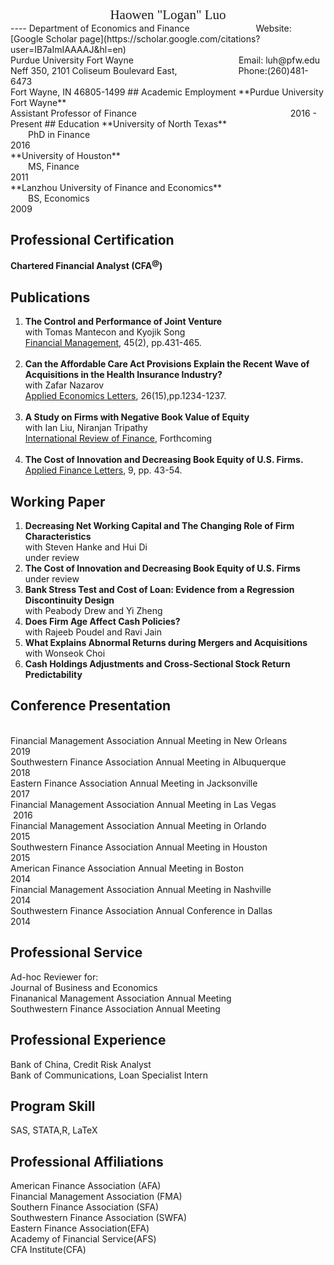 <center><span style="font-family:Didot; font-size:1.5em;">Haowen "Logan" Luo</span></center>
----
Department of Economics and Finance &emsp;&emsp;&emsp;&emsp;&emsp;&emsp;&emsp; Website: [Google Scholar page](https://scholar.google.com/citations?user=IB7aImIAAAAJ&hl=en)<br>Purdue University Fort Wayne&emsp;&emsp;&emsp;&emsp;&emsp;&emsp;&emsp;&emsp;&emsp;&emsp;&emsp;&emsp;Email: luh@pfw.edu<br>Neff 350, 2101 Coliseum Boulevard East,&emsp;&emsp;&emsp;&emsp;&emsp;&emsp;&emsp;Phone:(260)481-6473<br>  Fort Wayne, IN 46805-1499
## Academic Employment
**Purdue University Fort Wayne** <br> Assistant Professor of Finance &emsp;&emsp;&emsp;&emsp;&emsp;&emsp;&emsp;&emsp;&emsp;&emsp;&emsp;&emsp;&emsp;&emsp;&emsp;&emsp;&emsp; 2016 - Present
## Education
**University of North Texas** <br> &emsp;&emsp;PhD in Finance&emsp;&emsp;&emsp;&emsp;&emsp;&emsp;&emsp;&emsp;&emsp;&emsp;&emsp;&emsp;&emsp;&emsp;&emsp;&emsp;&emsp;&emsp;&emsp;&emsp;&emsp;&emsp;&emsp;&emsp;&emsp;2016<br>**University of Houston**<br> &emsp;&emsp;MS, Finance&emsp;&emsp;&emsp;&emsp;&emsp;&emsp;&emsp;&emsp;&emsp;&emsp;&emsp;&emsp;&emsp;&emsp;&emsp;&emsp;&emsp;&emsp;&emsp;&emsp;&emsp;&emsp;&emsp;&emsp;&emsp;&emsp; 2011<br>**Lanzhou University of Finance and Economics**<br> &emsp;&emsp;BS, Economics&emsp;&emsp;&emsp;&emsp;&emsp;&emsp;&emsp;&emsp;&emsp;&emsp;&emsp;&emsp;&emsp;&emsp;&emsp;&emsp;&emsp;&emsp;&emsp;&emsp;&emsp;&emsp;&emsp;&emsp;&emsp; 2009

## Professional Certification
**Chartered Financial Analyst (CFA<sup>@</sup>)**
## Publications
1. **The Control and Performance of Joint Venture** <br> with Tomas Mantecon and Kyojik Song<br> <u>Financial Management</u>, 45(2), pp.431-465.<br><br>
2. **Can the Affordable Care Act Provisions Explain the Recent Wave of Acquisitions in the Health Insurance Industry?**<br> with Zafar Nazarov <br><u>Applied Economics Letters</u>, 26(15),pp.1234-1237.<br><br>
3. **A Study on Firms with Negative Book Value of Equity** <br> with Ian Liu, Niranjan Tripathy <br><u>International Review of Finance</u>, Forthcoming<br><br>
4. **The Cost of Innovation and Decreasing Book Equity of U.S. Firms.** <br><u>Applied Finance Letters</u>, 9, pp. 43-54.

## Working Paper
1. **Decreasing Net Working Capital and The Changing Role of Firm Characteristics** <br> with Steven Hanke and Hui Di<br>under review
2. **The Cost of Innovation and Decreasing Book Equity of U.S. Firms**<br>under review
3. **Bank Stress Test and Cost of Loan: Evidence from a Regression Discontinuity Design**<br> with Peabody Drew and Yi Zheng
3. **Does Firm Age Affect Cash Policies?**<br> with Rajeeb Poudel and Ravi Jain
4. **What Explains Abnormal Returns during Mergers and Acquisitions**<br> with Wonseok Choi
5. **Cash Holdings Adjustments and Cross-Sectional Stock Return Predictability**
## Conference Presentation
<br>
Financial Management Association Annual Meeting in New Orleans &emsp;&emsp;&emsp;2019<br>
Southwestern Finance Association Annual Meeting in Albuquerque &emsp;&emsp;&emsp;  2018<br>
Eastern Finance Association Annual Meeting in Jacksonville&emsp;&emsp;&emsp;&emsp;&emsp;&emsp;&emsp; 2017<br>
Financial Management Association Annual Meeting in Las Vegas &emsp;&emsp;&emsp;&emsp;  &nbsp;2016<br>
Financial Management Association Annual Meeting in Orlando &emsp;&emsp;&emsp;&emsp;&emsp; 2015<br>
Southwestern Finance Association Annual Meeting in Houston&emsp;&emsp;&emsp;&emsp;&emsp; &nbsp 2015<br>
American Finance Association Annual Meeting in Boston&emsp;&emsp;&emsp;&emsp;&emsp;&emsp;&emsp;&emsp;&nbsp 2014<br>Financial Management Association Annual Meeting in Nashville&emsp;&emsp;&emsp;&emsp;&emsp; 2014<br>Southwestern Finance Association Annual Conference in Dallas&emsp;&emsp;&emsp;&emsp;&emsp;&nbsp 2014

## Professional Service
Ad-hoc Reviewer for:<br>Journal of Business and Economics<br>Finananical Management Association Annual Meeting<br>Southwestern Finance Association Annual Meeting

## Professional Experience
Bank of China, Credit Risk Analyst<br>Bank of Communications, Loan Specialist Intern 

## Program Skill
SAS, STATA,R, LaTeX

## Professional Affiliations
American Finance Association (AFA)<br>Financial Management Association (FMA)<br>Southern Finance Association (SFA)<br>Southwestern Finance Association (SWFA)<br>Eastern Finance Association(EFA)<br>Academy of Financial Service(AFS)<br> CFA Institute(CFA)
